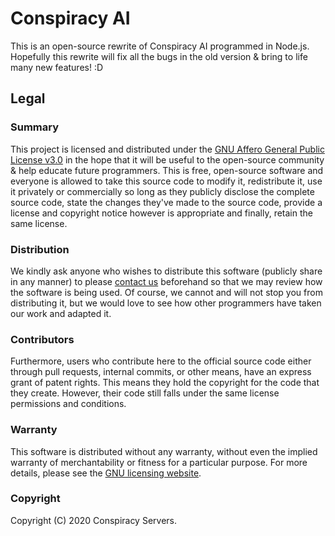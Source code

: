# Conspiracy AI

This is an open-source rewrite of Conspiracy AI programmed in Node.js. Hopefully this rewrite will fix all the bugs in the old version & bring to life many new features! :D

## Legal

### Summary

This project is licensed and distributed under the [GNU Affero General Public License v3.0](https://www.gnu.org/licenses/agpl-3.0.html) in the hope that it will be useful to the open-source community & help educate future programmers. This is free, open-source software and everyone is allowed to take this source code to modify it, redistribute it, use it privately or commercially so long as they publicly disclose the complete source code, state the changes they've made to the source code, provide a license and copyright notice however is appropriate and finally, retain the same license.

### Distribution

We kindly ask anyone who wishes to distribute this software (publicly share in any manner) to please [contact us](https://conspiracyservers.com/discord) beforehand so that we may review how the software is being used. Of course, we cannot and will not stop you from distributing it, but we would love to see how other programmers have taken our work and adapted it.

### Contributors

Furthermore, users who contribute here to the official source code either through pull requests, internal commits, or other means, have an express grant of patent rights. This means they hold the copyright for the code that they create. However, their code still falls under the same license permissions and conditions.

### Warranty

This software is distributed without any warranty, without even the implied warranty of merchantability or fitness for a particular purpose. For more details, please see the [GNU licensing website](https://www.gnu.org/licenses/).

### Copyright

Copyright (C) 2020 Conspiracy Servers.
